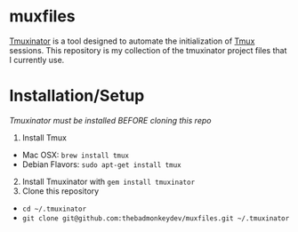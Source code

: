 # muxfiles
[Tmuxinator](https://github.com/tmuxinator/tmuxinator) is a tool
designed to automate the initialization of
[Tmux](https://github.com/tmux/tmux) sessions.  This repository is my
collection of the tmuxinator project files that I currently use.

# Installation/Setup
_Tmuxinator must be installed BEFORE cloning this repo_

1. Install Tmux
  - Mac OSX: `brew install tmux`
  - Debian Flavors: `sudo apt-get install tmux`
2. Install Tmuxinator with `gem install tmuxinator`
3. Clone this repository
  - `cd ~/.tmuxinator`
  - `git clone git@github.com:thebadmonkeydev/muxfiles.git
    ~/.tmuxinator`

